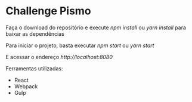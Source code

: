 <h1>Challenge Pismo</h1>

<p>Faça o download do repositório e execute <em>npm install</em> ou <em>yarn install</em> para baixar as dependências</p>

<p>Para iniciar o projeto, basta executar <em>npm start</em> ou <em>yarn start</em></p>

<p>E acessar o endereço <em>http://localhost:8080</em></p>

<p>Ferramentas utilizadas:</p>
<ul>
    <li>React</li>
    <li>Webpack</li>
    <li>Gulp</li>
</ul>
